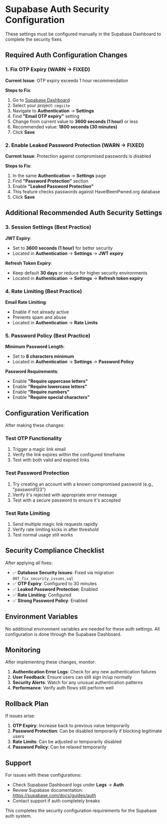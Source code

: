 # Supabase Auth Security Configuration

These settings must be configured manually in the Supabase Dashboard to complete the security fixes.

## Required Auth Configuration Changes

### 1. Fix OTP Expiry (WARN → FIXED)

**Current Issue**: OTP expiry exceeds 1 hour recommendation

**Steps to Fix**:
1. Go to [Supabase Dashboard](https://supabase.com/dashboard)
2. Select your project: `cmgsite` 
3. Navigate to **Authentication** → **Settings**
4. Find **"Email OTP expiry"** setting
5. Change from current value to **3600 seconds (1 hour)** or less
6. Recommended value: **1800 seconds (30 minutes)**
7. Click **Save**

### 2. Enable Leaked Password Protection (WARN → FIXED)

**Current Issue**: Protection against compromised passwords is disabled

**Steps to Fix**:
1. In the same **Authentication** → **Settings** page
2. Find **"Password Protection"** section
3. Enable **"Leaked Password Protection"**
4. This feature checks passwords against HaveIBeenPwned.org database
5. Click **Save**

## Additional Recommended Auth Security Settings

### 3. Session Settings (Best Practice)

**JWT Expiry**:
- Set to **3600 seconds (1 hour)** for better security
- Located in **Authentication** → **Settings** → **JWT expiry**

**Refresh Token Expiry**:
- Keep default **30 days** or reduce for higher security environments
- Located in **Authentication** → **Settings** → **Refresh token expiry**

### 4. Rate Limiting (Best Practice)

**Email Rate Limiting**:
- Enable if not already active
- Prevents spam and abuse
- Located in **Authentication** → **Rate Limits**

### 5. Password Policy (Best Practice)

**Minimum Password Length**:
- Set to **8 characters minimum**
- Located in **Authentication** → **Settings** → **Password Policy**

**Password Requirements**:
- Enable **"Require uppercase letters"**
- Enable **"Require lowercase letters"** 
- Enable **"Require numbers"**
- Enable **"Require special characters"**

## Configuration Verification

After making these changes:

### Test OTP Functionality
1. Trigger a magic link email
2. Verify the link expires within the configured timeframe
3. Test with both valid and expired links

### Test Password Protection
1. Try creating an account with a known compromised password (e.g., "password123")
2. Verify it's rejected with appropriate error message
3. Test with a secure password to ensure it's accepted

### Test Rate Limiting
1. Send multiple magic link requests rapidly
2. Verify rate limiting kicks in after threshold
3. Test normal usage still works

## Security Compliance Checklist

After applying all fixes:

- ✅ **Database Security Issues**: Fixed via migration `007_fix_security_issues.sql`
- ✅ **OTP Expiry**: Configured to 30 minutes
- ✅ **Leaked Password Protection**: Enabled
- ✅ **Rate Limiting**: Configured
- ✅ **Strong Password Policy**: Enabled

## Environment Variables

No additional environment variables are needed for these auth settings. All configuration is done through the Supabase Dashboard.

## Monitoring

After implementing these changes, monitor:

1. **Authentication Error Logs**: Check for any new authentication failures
2. **User Feedback**: Ensure users can still sign in/up normally  
3. **Security Alerts**: Watch for any unusual authentication patterns
4. **Performance**: Verify auth flows still perform well

## Rollback Plan

If issues arise:

1. **OTP Expiry**: Increase back to previous value temporarily
2. **Password Protection**: Can be disabled temporarily if blocking legitimate users
3. **Rate Limits**: Can be adjusted or temporarily disabled
4. **Password Policy**: Can be relaxed temporarily

## Support

For issues with these configurations:
- Check Supabase Dashboard logs under **Logs** → **Auth**
- Review Supabase documentation: https://supabase.com/docs/guides/auth
- Contact support if auth completely breaks

This completes the security configuration requirements for the Supabase auth system.